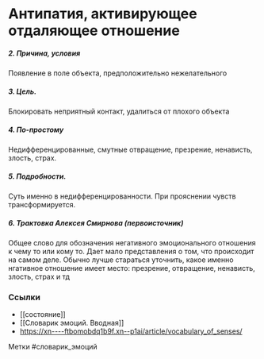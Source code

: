 #  Антипатия, активирующее отдаляющее отношение

##### 2. Причина, условия
Появление в поле объекта, предположительно нежелательного

##### 3. Цель.
Блокировать неприятный контакт, удалиться от плохого объекта

##### 4. По-простому
Недифференцированные, смутные отвращение, презрение, ненависть, злость, страх.

##### 5. Подробности.
Суть именно в недифференцированности. При прояснении чувств трансформируется.

##### 6. Трактовка Алексея Смирнова (первоисточник)
Общее слово для обозначения негативного эмоционального отношения к чему то или кому то. Дает мало представления о том, что происходит на самом деле. Обычно лучше стараться уточнить, какое именно нгативное отношение имеет место: презрение, отвращение, ненависть, злость, страх и тд


### Ссылки
- [[состояние]]
- [[Словарик эмоций. Вводная]]
- https://xn----ftbomobdq1b9f.xn--p1ai/article/vocabulary_of_senses/



Метки #словарик_эмоций 

